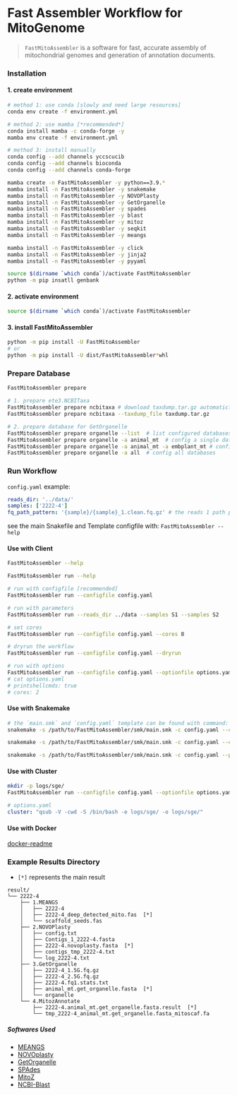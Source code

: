 # Fast Assembler Workflow for MitoGenome
> `FastMitoAssembler` is a software for fast, accurate assembly of mitochondrial genomes and generation of annotation documents.

### Installation
#### 1. create environment
```bash
# method 1: use conda [slowly and need large resources]
conda env create -f environment.yml

# method 2: use mamba [*recommended*]
conda install mamba -c conda-forge -y
mamba env create -f environment.yml

# method 3: install manually
conda config --add channels yccscucib
conda config --add channels bioconda
conda config --add channels conda-forge

mamba create -n FastMitoAssembler -y python==3.9.*
mamba install -n FastMitoAssembler -y snakemake
mamba install -n FastMitoAssembler -y NOVOPlasty
mamba install -n FastMitoAssembler -y GetOrganelle
mamba install -n FastMitoAssembler -y spades
mamba install -n FastMitoAssembler -y blast
mamba install -n FastMitoAssembler -y mitoz
mamba install -n FastMitoAssembler -y seqkit
mamba install -n FastMitoAssembler -y meangs

mamba install -n FastMitoAssembler -y click
mamba install -n FastMitoAssembler -y jinja2 
mamba install -n FastMitoAssembler -y pyyaml

source $(dirname `which conda`)/activate FastMitoAssembler
python -m pip insatll genbank
```

#### 2. activate environment 
```bash
source $(dirname `which conda`)/activate FastMitoAssembler
```

#### 3. install FastMitoAssembler
```bash
python -m pip install -U FastMitoAssembler
# or
python -m pip install -U dist/FastMitoAssembler*whl
```

### Prepare Database
```bash
FastMitoAssembler prepare

# 1. prepare ete3.NCBITaxa
FastMitoAssembler prepare ncbitaxa # download taxdump.tar.gz automaticlly
FastMitoAssembler prepare ncbitaxa --taxdump_file taxdump.tar.gz 

# 2. prepare database for GetOrganelle
FastMitoAssembler prepare organelle --list  # list configured databases
FastMitoAssembler prepare organelle -a animal_mt  # config a single database
FastMitoAssembler prepare organelle -a animal_mt -a embplant_mt # config multiple databases
FastMitoAssembler prepare organelle -a all  # config all databases
```

### Run Workflow

`config.yaml` example:
```yaml
reads_dir: '../data/'
samples: ['2222-4']
fq_path_pattern: '{sample}/{sample}_1.clean.fq.gz' # the reads 1 path pattern relative to `reads_dir`
```
see the main Snakefile and Template configfile with: `FastMitoAssembler --help` 
#### Use with Client
```bash
FastMitoAssembler --help

FastMitoAssembler run --help

# run with configfile [recommended]
FastMitoAssembler run --configfile config.yaml

# run with parameters
FastMitoAssembler run --reads_dir ../data --samples S1 --samples S2

# set cores
FastMitoAssembler run --configfile config.yaml --cores 8

# dryrun the workflow
FastMitoAssembler run --configfile config.yaml --dryrun

# run with options
FastMitoAssembler run --configfile config.yaml --optionfile options.yaml
# cat options.yaml
# printshellcmds: true
# cores: 2
```
#### Use with Snakemake
```bash
# the `main.smk` and `config.yaml` template can be found with command: `FastMitoAssembler`
snakemake -s /path/to/FastMitoAssembler/smk/main.smk -c config.yaml --cores 4

snakemake -s /path/to/FastMitoAssembler/smk/main.smk -c config.yaml --cores 4 --printshellcmds

snakemake -s /path/to/FastMitoAssembler/smk/main.smk -c config.yaml --printshellcmds --dryrun
```

#### Use with Cluster
```bash
mkdir -p logs/sge/
FastMitoAssembler run --configfile config.yaml --optionfile options.yaml
```
```yaml
# options.yaml
cluster: "qsub -V -cwd -S /bin/bash -e logs/sge/ -o logs/sge/"
```

#### Use with Docker
[docker-readme](./docker/README.md)


### Example Results Directory
- `[*]` represents the main result

```
result/
└── 2222-4
    ├── 1.MEANGS
    │   ├── 2222-4
    │   ├── 2222-4_deep_detected_mito.fas  [*]
    │   └── scaffold_seeds.fas
    ├── 2.NOVOPlasty
    │   ├── config.txt
    │   ├── Contigs_1_2222-4.fasta
    │   ├── 2222-4.novoplasty.fasta  [*]
    │   ├── contigs_tmp_2222-4.txt
    │   └── log_2222-4.txt
    ├── 3.GetOrganelle
    │   ├── 2222-4_1.5G.fq.gz
    │   ├── 2222-4_2.5G.fq.gz
    │   ├── 2222-4.fq1.stats.txt
    │   ├── animal_mt.get_organelle.fasta  [*]
    │   └── organelle
    └── 4.MitozAnnotate
        ├── 2222-4.animal_mt.get_organelle.fasta.result  [*]
        └── tmp_2222-4_animal_mt.get_organelle.fasta_mitoscaf.fa

```

##### Softwares Used
- [MEANGS](https://github.com/YanCCscu/meangs)
- [NOVOplasty](https://github.com/Edith1715/NOVOplasty)
- [GetOrganelle](https://github.com/Kinggerm/GetOrganelle)
- [SPAdes](https://github.com/ablab/spades)
- [MitoZ](https://github.com/linzhi2013/MitoZ)
- [NCBI-Blast](https://blast.ncbi.nlm.nih.gov/doc/blast-help/downloadblastdata.html)
